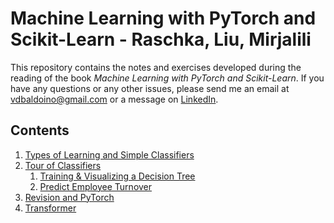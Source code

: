 # Machine Learning with PyTorch and Scikit-Learn - Raschka, Liu, Mirjalili

This repository contains the notes and exercises developed during the reading of the book _Machine Learning with PyTorch and Scikit-Learn_. If you have any questions or any other issues, please send me an email at [vdbaldoino@gmail.com](mailto:vdbaldoino@gmail.com?subject=Hi!%20I%20saw%20your%20GitHub!) or a message on [LinkedIn](https://www.linkedin.com/in/vitorbaldoino/).

## Contents

1. [Types of Learning and Simple Classifiers](/machine-learning-w-pytorch-n-sklearn/ch01_n_ch02_ml_w_pytorch_n_sklearn.ipynb)
2. [Tour of Classifiers](/ch03_ml_w_pytorch_n_sklearn.ipynb)
   1. [Training & Visualizing a Decision Tree](/training-and-visualizing-a-decision-tree.ipynb)
   2. [Predict Employee Turnover]()
3. [Revision and PyTorch](/machine-learning-w-pytorch-n-sklearn/ch11_ch12_ch13_ml_w_pytorch_n_sklearn.ipynb)
4. [Transformer](/machine-learning-w-pytorch-n-sklearn/transformer-architecture.ipynb)

